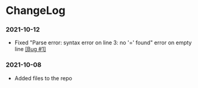 # ChangeLog

### 2021-10-12

+ Fixed "Parse error: syntax error on line 3: no '=' found" error on empty line [[Bug #1]](https://github.com/onesoft-sudo/envoy/issues/1)

### 2021-10-08
+ Added files to the repo